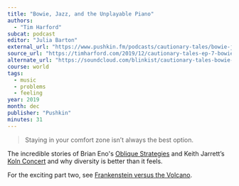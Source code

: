 ```yaml
---
title: "Bowie, Jazz, and the Unplayable Piano"
authors:
  - "Tim Harford"
subcat: podcast
editor: "Julia Barton"
external_url: "https://www.pushkin.fm/podcasts/cautionary-tales/bowie-jazz-and-the-unplayable-piano"
source_url: "https://timharford.com/2019/12/cautionary-tales-ep-7-bowie-jazz-and-the-unplayable-piano/"
alternate_url: "https://soundcloud.com/blinkist/cautionary-tales-bowie-jazz-and-the-unplayable-piano"
course: world
tags:
  - music
  - problems
  - feeling
year: 2019
month: dec
publisher: "Pushkin"
minutes: 31
---
```


> Staying in your comfort zone isn’t always the best option.

The incredible stories of Brian Eno's [Oblique Strategies](https://www.oblique-strategies.com/)
and Keith Jarrett’s [Koln Concert](https://youtu.be/skkiVoI7sBk)
and why diversity is better than it feels.

For the exciting part two, see [Frankenstein versus the Volcano](/content/av/frankenstein-volcano_harford-tim).
